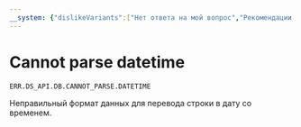 ```yaml
---
__system: {"dislikeVariants":["Нет ответа на мой вопрос","Рекомендации не помогли","Содержание не соответствует заголовку","Другое"]}
---
```

# Cannot parse datetime

`ERR.DS_API.DB.CANNOT_PARSE.DATETIME`

Неправильный формат данных для перевода строки в дату со временем.
